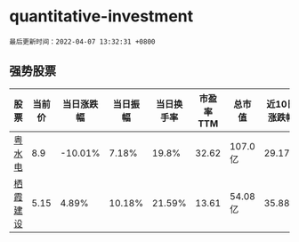 # quantitative-investment

`最后更新时间：2022-04-07 13:32:31 +0800`

## 强势股票

|股票|当前价|当日涨跌幅|当日振幅|当日换手率|市盈率TTM|总市值|近10日涨跌幅|
|----|----|----|----|----|----|----|----|
|[粤水电](https://xueqiu.com/S/SZ002060)|8.9|-10.01%|7.18%|19.8%|32.62|107.0亿|29.17%|
|[栖霞建设](https://xueqiu.com/S/SH600533)|5.15|4.89%|10.18%|21.59%|13.61|54.08亿|35.88%|
